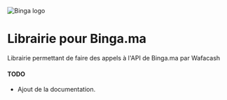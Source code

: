 ![Binga logo](http://binga.ma/img/images/logo.png)

# Librairie pour Binga.ma
Librairie permettant de faire des appels à l'API de Binga.ma par Wafacash

#### TODO

- Ajout de la documentation.